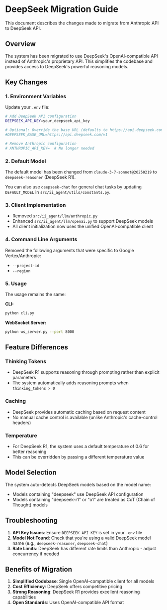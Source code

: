 # DeepSeek Migration Guide

This document describes the changes made to migrate from Anthropic API to DeepSeek API.

## Overview

The system has been migrated to use DeepSeek's OpenAI-compatible API instead of Anthropic's proprietary API. This simplifies the codebase and provides access to DeepSeek's powerful reasoning models.

## Key Changes

### 1. Environment Variables

Update your `.env` file:

```bash
# Add DeepSeek API configuration
DEEPSEEK_API_KEY=your_deepseek_api_key

# Optional: Override the base URL (defaults to https://api.deepseek.com/v1)
#DEEPSEEK_BASE_URL=https://api.deepseek.com/v1

# Remove Anthropic configuration
# ANTHROPIC_API_KEY=  # No longer needed
```

### 2. Default Model

The default model has been changed from `claude-3-7-sonnet@20250219` to `deepseek-reasoner` (DeepSeek R1).

You can also use `deepseek-chat` for general chat tasks by updating `DEFAULT_MODEL` in `src/ii_agent/utils/constants.py`.

### 3. Client Implementation

- Removed `src/ii_agent/llm/anthropic.py`
- Enhanced `src/ii_agent/llm/openai.py` to support DeepSeek models
- All client initialization now uses the unified OpenAI-compatible client

### 4. Command Line Arguments

Removed the following arguments that were specific to Google Vertex/Anthropic:
- `--project-id`
- `--region`

### 5. Usage

The usage remains the same:

**CLI:**
```bash
python cli.py
```

**WebSocket Server:**
```bash
python ws_server.py --port 8000
```

## Feature Differences

### Thinking Tokens
- DeepSeek R1 supports reasoning through prompting rather than explicit parameters
- The system automatically adds reasoning prompts when `thinking_tokens > 0`

### Caching
- DeepSeek provides automatic caching based on request content
- No manual cache control is available (unlike Anthropic's cache-control headers)

### Temperature
- For DeepSeek R1, the system uses a default temperature of 0.6 for better reasoning
- This can be overridden by passing a different temperature value

## Model Selection

The system auto-detects DeepSeek models based on the model name:
- Models containing "deepseek" use DeepSeek API configuration
- Models containing "deepseek-r1" or "o1" are treated as CoT (Chain of Thought) models

## Troubleshooting

1. **API Key Issues**: Ensure `DEEPSEEK_API_KEY` is set in your `.env` file
2. **Model Not Found**: Check that you're using a valid DeepSeek model name (e.g., `deepseek-reasoner`, `deepseek-chat`)
3. **Rate Limits**: DeepSeek has different rate limits than Anthropic - adjust concurrency if needed

## Benefits of Migration

1. **Simplified Codebase**: Single OpenAI-compatible client for all models
2. **Cost Efficiency**: DeepSeek offers competitive pricing
3. **Strong Reasoning**: DeepSeek R1 provides excellent reasoning capabilities
4. **Open Standards**: Uses OpenAI-compatible API format 